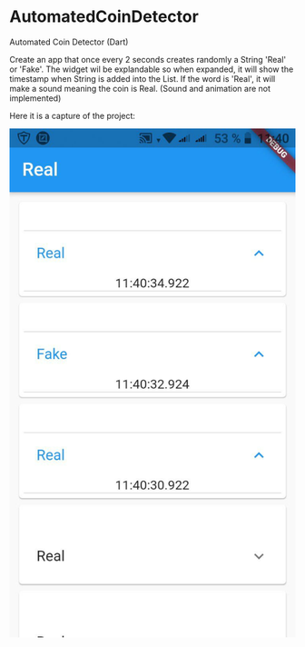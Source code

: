 # AutomatedCoinDetector
Automated Coin Detector (Dart)

Create an app that once every 2 seconds creates randomly a String 'Real' or 'Fake'.
The widget wil be explandable so when expanded, it will show the timestamp when String is added into the List.
If the word is 'Real', it will make a sound meaning the coin is Real.
(Sound and animation are not implemented)

Here it is a capture of the project:

![alt text](https://github.com/mireyamdev-hub/AutomatedCoinDetector/blob/main/Screenshot/screenshot.jpg)

